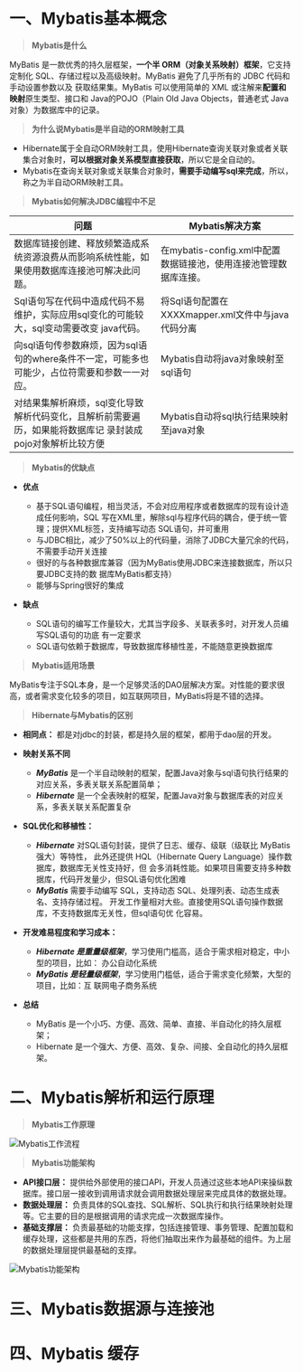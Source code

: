 # 一、Mybatis基本概念

> **Mybatis是什么**

MyBatis 是一款优秀的持久层框架，**一个半 ORM（对象关系映射）框架**，它支持定制化 SQL、存储过程以及高级映射。MyBatis 避免了几乎所有的 JDBC 代码和手动设置参数以及 获取结果集。MyBatis 可以使用简单的 XML 或注解来**配置和映射**原生类型、接口和 Java的POJO（Plain Old Java Objects，普通老式 Java 对象）为数据库中的记录。

> **为什么说Mybatis是半自动的ORM映射工具**
- Hibernate属于全自动ORM映射工具，使用Hibernate查询关联对象或者关联集合对象时，**可以根据对象关系模型直接获取**，所以它是全自动的。
- Mybatis在查询关联对象或关联集合对象时，**需要手动编写sql来完成**，所以，称之为半自动ORM映射工具。


> **Mybatis如何解决JDBC编程中不足**

|   问题     |   Mybatis解决方案      |
|   ----     |      ----            |
|   数据库链接创建、释放频繁造成系统资源浪费从而影响系统性能，如果使用数据库连接池可解决此问题。     |      在mybatis-config.xml中配置数据链接池，使用连接池管理数据库连接。 |
|   Sql语句写在代码中造成代码不易维护，实际应用sql变化的可能较大，sql变动需要改变 java代码。     |      将Sql语句配置在XXXXmapper.xml文件中与java代码分离 |
|   向sql语句传参数麻烦，因为sql语句的where条件不一定，可能多也可能少，占位符需要和参数一一对应。     |      Mybatis自动将java对象映射至sql语句 |
|   对结果集解析麻烦，sql变化导致解析代码变化，且解析前需要遍历，如果能将数据库记 录封装成pojo对象解析比较方便     |     Mybatis自动将sql执行结果映射至java对象   |

> **Mybatis的优缺点**

- **优点**
  - 基于SQL语句编程，相当灵活，不会对应用程序或者数据库的现有设计造成任何影响，SQL 写在XML里，解除sql与程序代码的耦合，便于统一管理；提供XML标签，支持编写动态 SQL语句，并可重用
  - 与JDBC相比，减少了50%以上的代码量，消除了JDBC大量冗余的代码，不需要手动开关连接
  - 很好的与各种数据库兼容（因为MyBatis使用JDBC来连接数据库，所以只要JDBC支持的数 据库MyBatis都支持）
  - 能够与Spring很好的集成

- **缺点**
  - SQL语句的编写工作量较大，尤其当字段多、关联表多时，对开发人员编写SQL语句的功底 有一定要求
  - SQL语句依赖于数据库，导致数据库移植性差，不能随意更换数据库

> **Mybatis适用场景**

MyBatis专注于SQL本身，是一个足够灵活的DAO层解决方案。对性能的要求很高，或者需求变化较多的项目，如互联网项目，MyBatis将是不错的选择。

> **Hibernate与Mybatis的区别**

- **相同点：** 都是对jdbc的封装，都是持久层的框架，都用于dao层的开发。

- **映射关系不同**
  -  ***MyBatis*** 是一个半自动映射的框架，配置Java对象与sql语句执行结果的对应关系，多表关联关系配置简单；
  - ***Hibernate*** 是一个全表映射的框架，配置Java对象与数据库表的对应关系，多表关联关系配置复杂

- **SQL优化和移植性：**
  - ***Hibernate*** 对SQL语句封装，提供了日志、缓存、级联（级联比 MyBatis 强大）等特性， 此外还提供 HQL（Hibernate Query Language）操作数据库，数据库无关性支持好，但 会多消耗性能。如果项目需要支持多种数据库，代码开发量少，但SQL语句优化困难
  - ***MyBatis*** 需要手动编写 SQL，支持动态 SQL、处理列表、动态生成表名、支持存储过程。 开发工作量相对大些。直接使用SQL语句操作数据库，不支持数据库无关性，但sql语句优 化容易。
- **开发难易程度和学习成本：**
  - ***Hibernate 是重量级框架***，学习使用门槛高，适合于需求相对稳定，中小型的项目，比如： 办公自动化系统
  - ***MyBatis 是轻量级框架***，学习使用门槛低，适合于需求变化频繁，大型的项目，比如：互 联网电子商务系统
 
- **总结**
  -  MyBatis 是一个小巧、方便、高效、简单、直接、半自动化的持久层框架； 
  -  Hibernate 是一个强大、方便、高效、复杂、间接、全自动化的持久层框架。

# 二、Mybatis解析和运行原理
> **Mybatis工作原理**

![Mybatis工作流程](https://segmentfault.com/img/bVbMnUc)
> **Mybatis功能架构**

- **API接口层：** 提供给外部使用的接口API，开发人员通过这些本地API来操纵数据库。接口层一接收到调用请求就会调用数据处理层来完成具体的数据处理。
- **数据处理层：** 负责具体的SQL查找、SQL解析、SQL执行和执行结果映射处理等。它主要的目的是根据调用的请求完成一次数据库操作。
- **基础支撑层：** 负责最基础的功能支撑，包括连接管理、事务管理、配置加载和缓存处理，这些都是共用的东西，将他们抽取出来作为最基础的组件。为上层的数据处理层提供最基础的支撑。

![Mybatis功能架构](https://upload-images.jianshu.io/upload_images/9033085-45f641094a702061.png?imageMogr2/auto-orient/strip|imageView2/2/w/1200/format/webp)

# 三、Mybatis数据源与连接池

# 四、Mybatis 缓存

